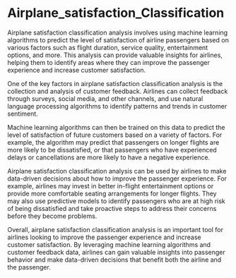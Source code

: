 # Airplane_satisfaction_Classification


Airplane satisfaction classification analysis involves using machine learning algorithms to predict the level of satisfaction of airline passengers based on various factors such as flight duration, service quality, entertainment options, and more. This analysis can provide valuable insights for airlines, helping them to identify areas where they can improve the passenger experience and increase customer satisfaction.

One of the key factors in airplane satisfaction classification analysis is the collection and analysis of customer feedback. Airlines can collect feedback through surveys, social media, and other channels, and use natural language processing algorithms to identify patterns and trends in customer sentiment.

Machine learning algorithms can then be trained on this data to predict the level of satisfaction of future customers based on a variety of factors. For example, the algorithm may predict that passengers on longer flights are more likely to be dissatisfied, or that passengers who have experienced delays or cancellations are more likely to have a negative experience.

Airplane satisfaction classification analysis can be used by airlines to make data-driven decisions about how to improve the passenger experience. For example, airlines may invest in better in-flight entertainment options or provide more comfortable seating arrangements for longer flights. They may also use predictive models to identify passengers who are at high risk of being dissatisfied and take proactive steps to address their concerns before they become problems.

Overall, airplane satisfaction classification analysis is an important tool for airlines looking to improve the passenger experience and increase customer satisfaction. By leveraging machine learning algorithms and customer feedback data, airlines can gain valuable insights into passenger behavior and make data-driven decisions that benefit both the airline and the passenger.

